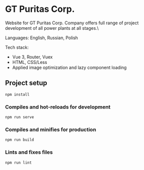 # GT Puritas Corp.

Website for GT Puritas Corp. Company offers full range of project development of all power plants at all stages.\

Languages: English, Russian, Polish

Tech stack:
- Vue 3, Router, Vuex
- HTML, CSS/Less
- Applied image optimization and lazy component loading

## Project setup

```
npm install
```

### Compiles and hot-reloads for development

```
npm run serve
```

### Compiles and minifies for production

```
npm run build
```

### Lints and fixes files

```
npm run lint
```
